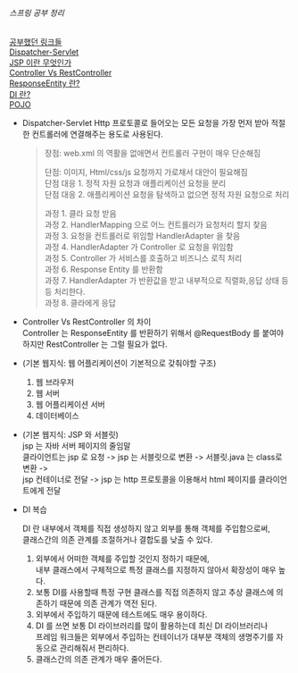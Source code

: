 ###### 스프링 공부 정리
<u>공부했던 링크들</u>   
[Dispatcher-Servlet](https://mangkyu.tistory.com/18)   
[JSP 이란 무엇인가](https://javacpro.tistory.com/43)   
[Controller Vs RestController](https://mangkyu.tistory.com/49)  
[ResponseEntity 란?](https://devlog-wjdrbs96.tistory.com/182)   
[DI 란?](https://heosedev.tistory.com/entry/DI%EC%9D%98%EC%A1%B4%EC%84%B1-%EC%A3%BC%EC%9E%85%EC%9D%B4%EB%9E%80)   
[POJO](https://yoo11052.tistory.com/133)

- Dispatcher-Servlet
  Http 프로토콜로 들어오는 모든 요청을 가장 먼저 받아 적절한 컨트롤러에 연결해주는 용도로 사용된다.   
  > 장점: web.xml 의 역활을 없애면서 컨트롤러 구현이 매우 단순해짐   
  > 
  > 단점: 이미지, Html/css/js 요청까지 가로채서 대안이 필요해짐   
  > 단점 대응 1. 정적 자원 요청과 애플리케이션 요청을 분리   
  > 단점 대응 2. 애플리케이션 요청을 탐색하고 없으면 정적 자원 요청으로 처리  
  > 
  > 과정 1. 클라 요청 받음    
  > 과정 2. HandlerMapping 으로 어느 컨트롤러가 요청처리 할지 찾음    
  > 과정 3. 요청을 컨트롤러로 위임할 HandlerAdapter 을 찾음   
  > 과정 4. HandlerAdapter 가 Controller 로 요청을 위임함    
  > 과정 5. Controller 가 서비스를 호출하고 비즈니스 로직 처리   
  > 과정 6. Response Entity 를 반환함   
  > 과정 7. HandlerAdapter 가 반환값을 받고 내부적으로 직렬화,응답 상태 등등 처리한다.   
  > 과정 8. 클라에게 응답 
  
  
- Controller Vs RestController 의 차이  
Controller 는 ResponseEntity 를 반환하기 위해서 @RequestBody 를 붙여야하지만 RestController 는 그럴 필요가 없다.
  

- (기본 웹지식: 웹 어플리케이션이 기본적으로 갖춰야할 구조)   
  1. 웹 브라우저
  2. 웹 서버
  3. 웹 어플리케이션 서버
  4. 데이터베이스
    

- (기본 웹지식: JSP 와 서블릿)  
  jsp 는 자바 서버 페이지의 줄임말   
  클라이언트는 jsp 로 요청 -> jsp 는 서블릿으로 변환 -> 서블릿.java 는 class로 변환 ->   
  jsp 컨테이너로 전달 -> jsp 는 http 프로토콜을 이용해서 html 페이지를 클라이언트에게 전달
  

    
- DI 복습   

  DI 란 내부에서 객체를 직접 생성하지 않고 외부를 통해 객체를 주입함으로써,    
  클래스간의 의존 관계를 조절하거나 결합도를 낮출 수 있다.      
  
     
  1) 외부에서 어떠한 객체를 주입할 것인지 정하기 때문에,     
  내부 클래스에서 구체적으로 특정 클래스를 지정하지 않아서 확장성이 매우 높다.   
  2) 보통 DI를 사용할때 특정 구현 클래스를 직접 의존하지 않고 추상 클래스에 의존하기 
  때문에 의존 관계가 역전 된다.   
  3) 외부에서 주입하기 때문에 테스트에도 매우 용이하다. 
  4) DI 를 쓰면 보통 DI 라이브러리를 많이 활용하는데 최신 DI 라이브러리나    
   프레임 워크들은 외부에서 주입하는 컨테이너가 대부분 객체의 생명주기를 자동으로 관리해줘서 편리하다.
  5) 클래스간의 의존 관계가 매우 줄어든다. 
